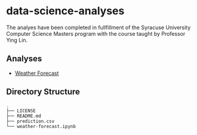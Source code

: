 # data-science-analyses

The analyes have been completed in fullfillment of the Syracuse University Computer Science Masters program with the course taught by Professor Ying Lin.

## Analyses
- [Weather Forecast](https://nbviewer.org/github/tanay-n/data-science-analyses/blob/main/weather-forecast.ipynb)

## Directory Structure
```
.
├── LICENSE
├── README.md
├── prediction.csv
└── weather-forecast.ipynb
```

